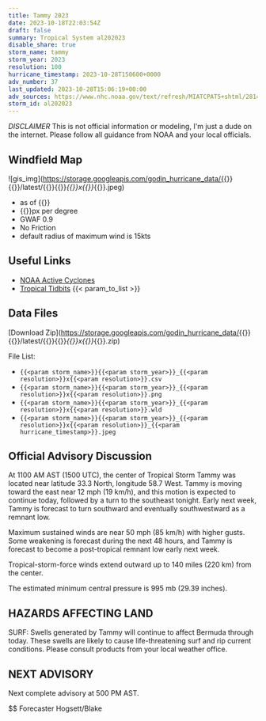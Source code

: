 ```yaml
---
title: Tammy 2023
date: 2023-10-18T22:03:54Z
draft: false
summary: Tropical System al202023
disable_share: true
storm_name: tammy
storm_year: 2023
resolution: 100
hurricane_timestamp: 2023-10-28T150600+0000
adv_number: 37
last_updated: 2023-10-28T15:06:19+00:00
adv_sources: https://www.nhc.noaa.gov/text/refresh/MIATCPAT5+shtml/281448.shtml;https://www.nhc.noaa.gov/refresh/graphics_at5+shtml/145055.shtml?cone
storm_id: al202023
---
```

*DISCLAIMER* This is not official information or modeling, I'm just a dude on the internet.  Please follow all guidance from NOAA and your local officials.

## Windfield Map
![gis_img](https://storage.googleapis.com/godin_hurricane_data/{{<param storm_name>}}{{<param storm_year>}}/latest/{{<param storm_name>}}{{<param storm_year>}}_{{<param resolution>}}x{{<param resolution>}}_{{<param hurricane_timestamp>}}.jpeg)

- as of {{<param last_updated>}}
- {{<param resolution>}}px per degree
- GWAF 0.9
- No Friction
- default radius of maximum wind is 15kts

## Useful Links
- [NOAA Active Cyclones](https://www.nhc.noaa.gov/)
- [Tropical Tidbits](https://www.tropicaltidbits.com/storminfo/)
{{< param_to_list >}}

## Data Files
[Download Zip](https://storage.googleapis.com/godin_hurricane_data/{{<param storm_name>}}{{<param storm_year>}}/latest/{{<param storm_name>}}{{<param storm_year>}}_{{<param resolution>}}x{{<param resolution>}}_{{<param hurricane_timestamp>}}.zip)

File List:
- `{{<param storm_name>}}{{<param storm_year>}}_{{<param resolution>}}x{{<param resolution>}}.csv`
- `{{<param storm_name>}}{{<param storm_year>}}_{{<param resolution>}}x{{<param resolution>}}.png`
- `{{<param storm_name>}}{{<param storm_year>}}_{{<param resolution>}}x{{<param resolution>}}.wld`
- `{{<param storm_name>}}{{<param storm_year>}}_{{<param resolution>}}x{{<param resolution>}}_{{<param hurricane_timestamp>}}.jpeg`


## Official Advisory Discussion
At 1100 AM AST (1500 UTC), the center of Tropical Storm Tammy was
located near latitude 33.3 North, longitude 58.7 West. Tammy is
moving toward the east near 12 mph (19 km/h), and this motion is
expected to continue today, followed by a turn to the southeast
tonight. Early next week, Tammy is forecast to turn southward and
eventually southwestward as a remnant low.
 
Maximum sustained winds are near 50 mph (85 km/h) with higher gusts.
Some weakening is forecast during the next 48 hours, and Tammy is
forecast to become a post-tropical remnant low early next week.
 
Tropical-storm-force winds extend outward up to 140 miles (220 km)
from the center.
 
The estimated minimum central pressure is 995 mb (29.39 inches).
 
 
HAZARDS AFFECTING LAND
----------------------
SURF:  Swells generated by Tammy will continue to affect Bermuda
through today. These swells are likely to cause life-threatening
surf and rip current conditions. Please consult products from your
local weather office.
 
 
NEXT ADVISORY
-------------
Next complete advisory at 500 PM AST.
 
$$
Forecaster Hogsett/Blake